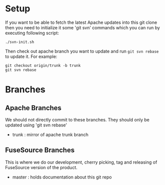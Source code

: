 # Setup

If you want to be able to fetch the latest Apache updates into this git clone then you need to initialize it
some 'git svn' commands which you can run by executing following script:

    ./svn-init.sh

Then check out apache branch you want to update and run `git svn rebase` to update it.  For example:

    git checkout origin/trunk -b trunk
    git svn rebase

# Branches

## Apache Branches

We should not directly commit to these branches. They should only be updated using 'git svn rebase'

* trunk : mirror of apache trunk branch 

## FuseSource Branches

This is where we do our development, cherry picking, tag and releasing of FuseSource version of the product.

* master : holds documentation about this git repo


